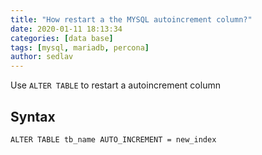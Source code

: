 ```yaml
---
title: "How restart a the MYSQL autoincrement column?"
date: 2020-01-11 18:13:34
categories: [data base]
tags: [mysql, mariadb, percona]
author: sedlav
---
```


Use `ALTER TABLE` to restart a autoincrement column

## Syntax

```mysql
ALTER TABLE tb_name AUTO_INCREMENT = new_index
```
